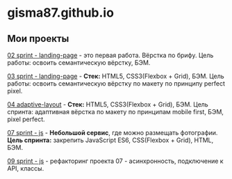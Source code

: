 # gisma87.github.io

## Мои проекты

[02 sprint - landing-page](https://gisma87.github.io/02_landing-page/ "Одностраничный сайт") - это первая работа. Вёрстка по брифу. Цель работы: освоить семантическую вёрстку, БЭМ.

[03 sprint - landing-page](https://gisma87.github.io/03_landing_page/ "Одностраничный сайт") - **Стек:** HTML5, CSS3(Flexbox + Grid), БЭМ. Цель работы: освоить семантическую вёрстку по макету по принципу perfect pixel.

[04 adaptive-layout](https://gisma87.github.io/04_adaptive-layout/ "домашняя работа apaptive-layout") - **Стек:** HTML5, CSS3(Flexbox + Grid), БЭМ. Цель спринта: адаптивная вёрстка по макету по принципам mobile first, БЭМ, pixel perfect.

[07 sprint - js](https://gisma87.github.io/07_sprint_js__metro/ "домашняя работа сайт с js") - **Небольшой сервис**, где можно размещать фотографии. **Цель спринта:** закрепить JavaScript ES6, CSS(Flexbox + Grid), HTML, БЭМ.

[09 sprint - js](gisma87.github.io/09_sprint_js "подключаем проект 07 к серверу") - рефакторинг проекта 07 - асинхронность, подключение к API, классы.
